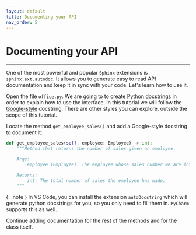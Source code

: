 ```yaml
---
layout: default
title: Documenting your API
nav_order: 5
---
```


# Documenting your API

---

One of the most powerful and popular `Sphinx` extensions is `sphinx.ext.autodoc`. It allows you to
generate easy to read API documentation and keep it in sync with your code. Let's learn how to use
it.

Open the file `office.py`. We are going to to create
[Python docstrings](https://peps.python.org/pep-0257/) in order to explain how to use the
interface. In this tutorial we will follow the
[Google-style](https://sphinxcontrib-napoleon.readthedocs.io/en/latest/example_google.html)
docstring. There are other styles you can explore, outside the scope of this tutorial.

Locate the method `get_employee_sales()` and add a Google-style docstring to document it:

```py
def get_employee_sales(self, employee: Employee) -> int:
    """Method that returns the number of sales given an employee.

    Args:
        employee (Employee): The employee whose sales number we are interested in.

    Returns:
        int: The total number of sales the employee has made.
    """
```

{: .note } In VS Code, you can install the extension `autoDocstring` which will generate python
docstrings for you, so you only need to fill them in. `PyCharm` supports this as well.

Continue adding documentation for the rest of the methods and for the class itself.
